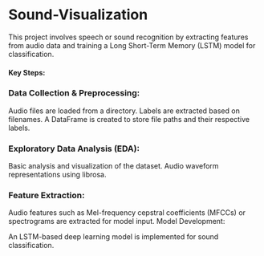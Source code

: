 # Sound-Visualization

This project involves speech or sound recognition by extracting features from audio data and training a Long Short-Term Memory (LSTM) model for classification.

#### Key Steps:
### Data Collection & Preprocessing:
Audio files are loaded from a directory.
Labels are extracted based on filenames.
A DataFrame is created to store file paths and their respective labels.

### Exploratory Data Analysis (EDA):
Basic analysis and visualization of the dataset.
Audio waveform representations using librosa.

### Feature Extraction:
Audio features such as Mel-frequency cepstral coefficients (MFCCs) or spectrograms are extracted for model input.
Model Development:

An LSTM-based deep learning model is implemented for sound classification.
